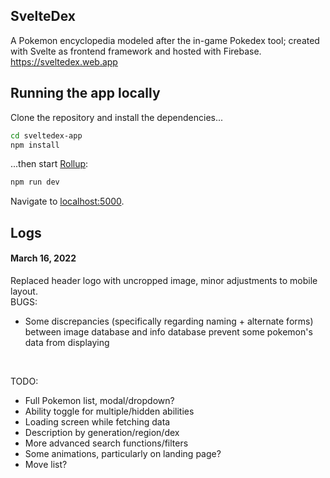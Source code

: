 ## SvelteDex
A Pokemon encyclopedia modeled after the in-game Pokedex tool; created with Svelte as frontend framework and hosted
with Firebase.
https://sveltedex.web.app


## Running the app locally

Clone the repository and install the dependencies...

```bash
cd sveltedex-app
npm install
```

...then start [Rollup](https://rollupjs.org):

```bash
npm run dev
```

Navigate to [localhost:5000](http://localhost:5000).

## Logs
#### March 16, 2022
Replaced header logo with uncropped image, minor adjustments to mobile layout.<br/>
BUGS:
- Some discrepancies (specifically regarding naming + alternate forms) between image database and info database prevent some pokemon's data from displaying
<br/>

TODO:
- Full Pokemon list, modal/dropdown?
- Ability toggle for multiple/hidden abilities
- Loading screen while fetching data
- Description by generation/region/dex
- More advanced search functions/filters
- Some animations, particularly on landing page?
- Move list?
